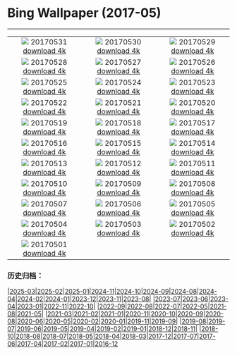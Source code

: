 # Bing Wallpaper (2017-05)
**************
| | | |
| :----: | :----: | :----: |
| ![](https://www.bing.com/az/hprichbg/rb/Playing_ZH-CN12541345417_1920x1080.jpg) 20170531 [download 4k](https://www.bing.com/az/hprichbg/rb/Playing_ZH-CN12541345417_UHD.jpg) | ![](https://www.bing.com/az/hprichbg/rb/MtTamVideo_ZH-CN10798436683_1920x1080.jpg) 20170530 [download 4k](https://www.bing.com/az/hprichbg/rb/MtTamVideo_ZH-CN10798436683_UHD.jpg) | ![](https://www.bing.com/az/hprichbg/rb/Zongzi_ZH-CN11342763382_1920x1080.jpg) 20170529 [download 4k](https://www.bing.com/az/hprichbg/rb/Zongzi_ZH-CN11342763382_UHD.jpg) |
| ![](https://www.bing.com/az/hprichbg/rb/WaldkauzDE_ZH-CN10024135858_1920x1080.jpg) 20170528 [download 4k](https://www.bing.com/az/hprichbg/rb/WaldkauzDE_ZH-CN10024135858_UHD.jpg) | ![](https://www.bing.com/az/hprichbg/rb/MataderoBridge_ZH-CN9215461155_1920x1080.jpg) 20170527 [download 4k](https://www.bing.com/az/hprichbg/rb/MataderoBridge_ZH-CN9215461155_UHD.jpg) | ![](https://www.bing.com/az/hprichbg/rb/BromoJava_ZH-CN13278140077_1920x1080.jpg) 20170526 [download 4k](https://www.bing.com/az/hprichbg/rb/BromoJava_ZH-CN13278140077_UHD.jpg) |
| ![](https://www.bing.com/az/hprichbg/rb/Fiddleheads_ZH-CN14463697077_1920x1080.jpg) 20170525 [download 4k](https://www.bing.com/az/hprichbg/rb/Fiddleheads_ZH-CN14463697077_UHD.jpg) | ![](https://www.bing.com/az/hprichbg/rb/PyramidsOfMeroe_ZH-CN10667861825_1920x1080.jpg) 20170524 [download 4k](https://www.bing.com/az/hprichbg/rb/PyramidsOfMeroe_ZH-CN10667861825_UHD.jpg) | ![](https://www.bing.com/az/hprichbg/rb/BB1883_ZH-CN14845255336_1920x1080.jpg) 20170523 [download 4k](https://www.bing.com/az/hprichbg/rb/BB1883_ZH-CN14845255336_UHD.jpg) |
| ![](https://www.bing.com/az/hprichbg/rb/Dipper_ZH-CN11205462091_1920x1080.jpg) 20170522 [download 4k](https://www.bing.com/az/hprichbg/rb/Dipper_ZH-CN11205462091_UHD.jpg) | ![](https://www.bing.com/az/hprichbg/rb/LakePowellStorm_ZH-CN6822865622_1920x1080.jpg) 20170521 [download 4k](https://www.bing.com/az/hprichbg/rb/LakePowellStorm_ZH-CN6822865622_UHD.jpg) | ![](https://www.bing.com/az/hprichbg/rb/zhejiangUniversity_ZH-CN11734938352_1920x1080.jpg) 20170520 [download 4k](https://www.bing.com/az/hprichbg/rb/zhejiangUniversity_ZH-CN11734938352_UHD.jpg) |
| ![](https://www.bing.com/az/hprichbg/rb/TorontoSkyline_ZH-CN9919114051_1920x1080.jpg) 20170519 [download 4k](https://www.bing.com/az/hprichbg/rb/TorontoSkyline_ZH-CN9919114051_UHD.jpg) | ![](https://www.bing.com/az/hprichbg/rb/BMXTunnel_ZH-CN11405649743_1920x1080.jpg) 20170518 [download 4k](https://www.bing.com/az/hprichbg/rb/BMXTunnel_ZH-CN11405649743_UHD.jpg) | ![](https://www.bing.com/az/hprichbg/rb/Palaon_ZH-CN11145059144_1920x1080.jpg) 20170517 [download 4k](https://www.bing.com/az/hprichbg/rb/Palaon_ZH-CN11145059144_UHD.jpg) |
| ![](https://www.bing.com/az/hprichbg/rb/SpermophilusArmatus_ZH-CN11634149121_1920x1080.jpg) 20170516 [download 4k](https://www.bing.com/az/hprichbg/rb/SpermophilusArmatus_ZH-CN11634149121_UHD.jpg) | ![](https://www.bing.com/az/hprichbg/rb/PorthminsterBeach_ZH-CN10275083647_1920x1080.jpg) 20170515 [download 4k](https://www.bing.com/az/hprichbg/rb/PorthminsterBeach_ZH-CN10275083647_UHD.jpg) | ![](https://www.bing.com/az/hprichbg/rb/IncenseFactory_ZH-CN12321813125_1920x1080.jpg) 20170514 [download 4k](https://www.bing.com/az/hprichbg/rb/IncenseFactory_ZH-CN12321813125_UHD.jpg) |
| ![](https://www.bing.com/az/hprichbg/rb/CheetahMom_ZH-CN9990146737_1920x1080.jpg) 20170513 [download 4k](https://www.bing.com/az/hprichbg/rb/CheetahMom_ZH-CN9990146737_UHD.jpg) | ![](https://www.bing.com/az/hprichbg/rb/DeltaJunction_ZH-CN9901755694_1920x1080.jpg) 20170512 [download 4k](https://www.bing.com/az/hprichbg/rb/DeltaJunction_ZH-CN9901755694_UHD.jpg) | ![](https://www.bing.com/az/hprichbg/rb/VernalFall_ZH-CN10631212377_1920x1080.jpg) 20170511 [download 4k](https://www.bing.com/az/hprichbg/rb/VernalFall_ZH-CN10631212377_UHD.jpg) |
| ![](https://www.bing.com/az/hprichbg/rb/SpringGoat_ZH-CN7669482496_1920x1080.jpg) 20170510 [download 4k](https://www.bing.com/az/hprichbg/rb/SpringGoat_ZH-CN7669482496_UHD.jpg) | ![](https://www.bing.com/az/hprichbg/rb/WardCharcoalOvens_ZH-CN15946806125_1920x1080.jpg) 20170509 [download 4k](https://www.bing.com/az/hprichbg/rb/WardCharcoalOvens_ZH-CN15946806125_UHD.jpg) | ![](https://www.bing.com/az/hprichbg/rb/WoodDucks_ZH-CN11650397660_1920x1080.jpg) 20170508 [download 4k](https://www.bing.com/az/hprichbg/rb/WoodDucks_ZH-CN11650397660_UHD.jpg) |
| ![](https://www.bing.com/az/hprichbg/rb/TaihangMountains_ZH-CN6309298791_1920x1080.jpg) 20170507 [download 4k](https://www.bing.com/az/hprichbg/rb/TaihangMountains_ZH-CN6309298791_UHD.jpg) | ![](https://www.bing.com/az/hprichbg/rb/HenequenCactus_ZH-CN11794616839_1920x1080.jpg) 20170506 [download 4k](https://www.bing.com/az/hprichbg/rb/HenequenCactus_ZH-CN11794616839_UHD.jpg) | ![](https://www.bing.com/az/hprichbg/rb/MorskieOko_ZH-CN8809175725_1920x1080.jpg) 20170505 [download 4k](https://www.bing.com/az/hprichbg/rb/MorskieOko_ZH-CN8809175725_UHD.jpg) |
| ![](https://www.bing.com/az/hprichbg/rb/Mythicalwildanimal_ZH-CN10176872488_1920x1080.jpg) 20170504 [download 4k](https://www.bing.com/az/hprichbg/rb/Mythicalwildanimal_ZH-CN10176872488_UHD.jpg) | ![](https://www.bing.com/az/hprichbg/rb/SSAtlantis_ZH-CN10429588926_1920x1080.jpg) 20170503 [download 4k](https://www.bing.com/az/hprichbg/rb/SSAtlantis_ZH-CN10429588926_UHD.jpg) | ![](https://www.bing.com/az/hprichbg/rb/NavagioBeach_ZH-CN8854639142_1920x1080.jpg) 20170502 [download 4k](https://www.bing.com/az/hprichbg/rb/NavagioBeach_ZH-CN8854639142_UHD.jpg) |
| ![](https://www.bing.com/az/hprichbg/rb/QueensParkGlasshouse_ZH-CN11893975642_1920x1080.jpg) 20170501 [download 4k](https://www.bing.com/az/hprichbg/rb/QueensParkGlasshouse_ZH-CN11893975642_UHD.jpg) |  |  |

### 历史归档：

|[2025-03](bing/2025-03/2025-03.md)|[2025-02](bing/2025-02/2025-02.md)|[2025-01](bing/2025-01/2025-01.md)|[2024-11](bing/2024-11/2024-11.md)|[2024-10](bing/2024-10/2024-10.md)|[2024-09](bing/2024-09/2024-09.md)|[2024-08](bing/2024-08/2024-08.md)|[2024-04](bing/2024-04/2024-04.md)|[2024-02](bing/2024-02/2024-02.md)|[2024-01](bing/2024-01/2024-01.md)|[2023-12](bing/2023-12/2023-12.md)|[2023-11](bing/2023-11/2023-11.md)|[2023-08](bing/2023-08/2023-08.md)|
|[2023-07](bing/2023-07/2023-07.md)|[2023-06](bing/2023-06/2023-06.md)|[2023-04](bing/2023-04/2023-04.md)|[2023-01](bing/2023-01/2023-01.md)|[2022-11](bing/2022-11/2022-11.md)|[2022-10](bing/2022-10/2022-10.md)|
|[2022-09](bing/2022-09/2022-09.md)|[2022-08](bing/2022-08/2022-08.md)|[2022-07](bing/2022-07/2022-07.md)|[2022-05](bing/2022-05/2022-05.md)|[2021-08](bing/2021-08/2021-08.md)|[2021-05](bing/2021-05/2021-05.md)|
|[2021-03](bing/2021-03/2021-03.md)|[2021-02](bing/2021-02/2021-02.md)|[2021-01](bing/2021-01/2021-01.md)|[2020-11](bing/2020-11/2020-11.md)|[2020-10](bing/2020-10/2020-10.md)|[2020-09](bing/2020-09/2020-09.md)|[2020-08](bing/2020-08/2020-08.md)|[2020-06](bing/2020-06/2020-06.md)|[2020-05](bing/2020-05/2020-05.md)|[2020-02](bing/2020-02/2020-02.md)|[2020-01](bing/2020-01/2020-01.md)|[2019-11](bing/2019-11/2019-11.md)|[2019-09](bing/2019-09/2019-09.md)|
|[2019-08](bing/2019-08/2019-08.md)|[2019-07](bing/2019-07/2019-07.md)|[2019-06](bing/2019-06/2019-06.md)|[2019-05](bing/2019-05/2019-05.md)|[2019-04](bing/2019-04/2019-04.md)|[2019-02](bing/2019-02/2019-02.md)|[2019-01](bing/2019-01/2019-01.md)|[2018-12](bing/2018-12/2018-12.md)|[2018-11](bing/2018-11/2018-11.md)|
|[2018-10](bing/2018-10/2018-10.md)|[2018-08](bing/2018-08/2018-08.md)|[2018-07](bing/2018-07/2018-07.md)|[2018-05](bing/2018-05/2018-05.md)|[2018-04](bing/2018-04/2018-04.md)|[2018-03](bing/2018-03/2018-03.md)|[2017-12](bing/2017-12/2017-12.md)|[2017-07](bing/2017-07/2017-07.md)|[2017-06](bing/2017-06/2017-06.md)|[2017-04](bing/2017-04/2017-04.md)|[2017-02](bing/2017-02/2017-02.md)|[2017-01](bing/2017-01/2017-01.md)|[2016-12](bing/2016-12/2016-12.md)